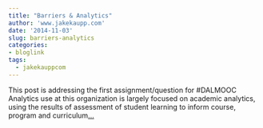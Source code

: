 ```yaml
---
title: "Barriers & Analytics"
author: 'www.jakekaupp.com'
date: '2014-11-03'
slug: barriers-analytics
categories:
- bloglink
tags:
  - jakekauppcom
---
```


This post is addressing the first assignment/question for #DALMOOC Analytics use at this organization is largely focused on academic analytics, using the results of assessment of student learning to inform course, program and curriculum[... <i class="fas fa-external-link-alt"></i>](http://www.jakekaupp.com/post/content/post/2014-11-03-barriers-analytics/)

